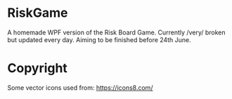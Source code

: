 # RiskGame
A homemade WPF version of the Risk Board Game.
Currently /very/ broken but updated every day.
Aiming to be finished before 24th June.
# Copyright
Some vector icons used from: https://icons8.com/
